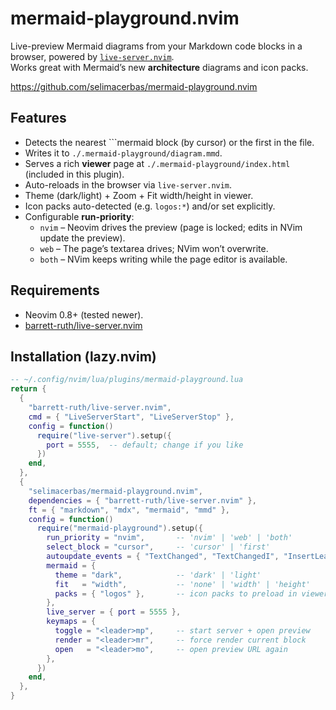 # mermaid-playground.nvim

Live-preview Mermaid diagrams from your Markdown code blocks in a browser, powered by
[`live-server.nvim`](https://github.com/barrett-ruth/live-server.nvim).  
Works great with Mermaid’s new **architecture** diagrams and icon packs.

https://github.com/selimacerbas/mermaid-playground.nvim

## Features

- Detects the nearest ```mermaid block (by cursor) or the first in the file.
- Writes it to `./.mermaid-playground/diagram.mmd`.
- Serves a rich **viewer** page at `./.mermaid-playground/index.html` (included in this plugin).
- Auto-reloads in the browser via `live-server.nvim`.
- Theme (dark/light) + Zoom + Fit width/height in viewer.
- Icon packs auto-detected (e.g. `logos:*`) and/or set explicitly.
- Configurable **run-priority**:
  - `nvim` – Neovim drives the preview (page is locked; edits in NVim update the preview).
  - `web` – The page’s textarea drives; NVim won’t overwrite.
  - `both` – NVim keeps writing while the page editor is available.

## Requirements

- Neovim 0.8+ (tested newer).
- [barrett-ruth/live-server.nvim](https://github.com/barrett-ruth/live-server.nvim)

## Installation (lazy.nvim)

```lua
-- ~/.config/nvim/lua/plugins/mermaid-playground.lua
return {
  {
    "barrett-ruth/live-server.nvim",
    cmd = { "LiveServerStart", "LiveServerStop" },
    config = function()
      require("live-server").setup({
        port = 5555,  -- default; change if you like
      })
    end,
  },
  {
    "selimacerbas/mermaid-playground.nvim",
    dependencies = { "barrett-ruth/live-server.nvim" },
    ft = { "markdown", "mdx", "mermaid", "mmd" },
    config = function()
      require("mermaid-playground").setup({
        run_priority = "nvim",       -- 'nvim' | 'web' | 'both'
        select_block = "cursor",     -- 'cursor' | 'first'
        autoupdate_events = { "TextChanged", "TextChangedI", "InsertLeave" },
        mermaid = {
          theme = "dark",            -- 'dark' | 'light'
          fit   = "width",           -- 'none' | 'width' | 'height'
          packs = { "logos" },       -- icon packs to preload in viewer
        },
        live_server = { port = 5555 },
        keymaps = {
          toggle = "<leader>mp",     -- start server + open preview
          render = "<leader>mr",     -- force render current block
          open   = "<leader>mo",     -- open preview URL again
        },
      })
    end,
  },
}

